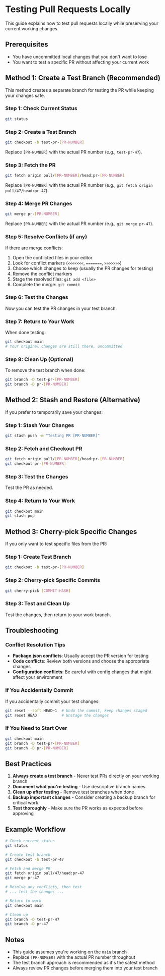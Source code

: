 # Testing Pull Requests Locally

This guide explains how to test pull requests locally while preserving your current working changes.

## Prerequisites

- You have uncommitted local changes that you don't want to lose
- You want to test a specific PR without affecting your current work

## Method 1: Create a Test Branch (Recommended)

This method creates a separate branch for testing the PR while keeping your changes safe.

### Step 1: Check Current Status
```bash
git status
```

### Step 2: Create a Test Branch
```bash
git checkout -b test-pr-[PR-NUMBER]
```
Replace `[PR-NUMBER]` with the actual PR number (e.g., `test-pr-47`).

### Step 3: Fetch the PR
```bash
git fetch origin pull/[PR-NUMBER]/head:pr-[PR-NUMBER]
```
Replace `[PR-NUMBER]` with the actual PR number (e.g., `git fetch origin pull/47/head:pr-47`).

### Step 4: Merge PR Changes
```bash
git merge pr-[PR-NUMBER]
```
Replace `[PR-NUMBER]` with the actual PR number (e.g., `git merge pr-47`).

### Step 5: Resolve Conflicts (if any)
If there are merge conflicts:
1. Open the conflicted files in your editor
2. Look for conflict markers (`<<<<<<<`, `=======`, `>>>>>>>`)
3. Choose which changes to keep (usually the PR changes for testing)
4. Remove the conflict markers
5. Stage the resolved files: `git add <file>`
6. Complete the merge: `git commit`

### Step 6: Test the Changes
Now you can test the PR changes in your test branch.

### Step 7: Return to Your Work
When done testing:
```bash
git checkout main
# Your original changes are still there, uncommitted
```

### Step 8: Clean Up (Optional)
To remove the test branch when done:
```bash
git branch -D test-pr-[PR-NUMBER]
git branch -D pr-[PR-NUMBER]
```

## Method 2: Stash and Restore (Alternative)

If you prefer to temporarily save your changes:

### Step 1: Stash Your Changes
```bash
git stash push -m "Testing PR [PR-NUMBER]"
```

### Step 2: Fetch and Checkout PR
```bash
git fetch origin pull/[PR-NUMBER]/head:pr-[PR-NUMBER]
git checkout pr-[PR-NUMBER]
```

### Step 3: Test the Changes
Test the PR as needed.

### Step 4: Return to Your Work
```bash
git checkout main
git stash pop
```

## Method 3: Cherry-pick Specific Changes

If you only want to test specific files from the PR:

### Step 1: Create Test Branch
```bash
git checkout -b test-pr-[PR-NUMBER]
```

### Step 2: Cherry-pick Specific Commits
```bash
git cherry-pick [COMMIT-HASH]
```

### Step 3: Test and Clean Up
Test the changes, then return to your work branch.

## Troubleshooting

### Conflict Resolution Tips
- **Package.json conflicts**: Usually accept the PR version for testing
- **Code conflicts**: Review both versions and choose the appropriate changes
- **Configuration conflicts**: Be careful with config changes that might affect your environment

### If You Accidentally Commit
If you accidentally commit your test changes:
```bash
git reset --soft HEAD~1  # Undo the commit, keep changes staged
git reset HEAD           # Unstage the changes
```

### If You Need to Start Over
```bash
git checkout main
git branch -D test-pr-[PR-NUMBER]
git branch -D pr-[PR-NUMBER]
```

## Best Practices

1. **Always create a test branch** - Never test PRs directly on your working branch
2. **Document what you're testing** - Use descriptive branch names
3. **Clean up after testing** - Remove test branches when done
4. **Backup important changes** - Consider creating a backup branch for critical work
5. **Test thoroughly** - Make sure the PR works as expected before approving

## Example Workflow

```bash
# Check current status
git status

# Create test branch
git checkout -b test-pr-47

# Fetch and merge PR
git fetch origin pull/47/head:pr-47
git merge pr-47

# Resolve any conflicts, then test
# ... test the changes ...

# Return to work
git checkout main

# Clean up
git branch -D test-pr-47
git branch -D pr-47
```

## Notes

- This guide assumes you're working on the `main` branch
- Replace `[PR-NUMBER]` with the actual PR number throughout
- The test branch approach is recommended as it's the safest method
- Always review PR changes before merging them into your test branch
